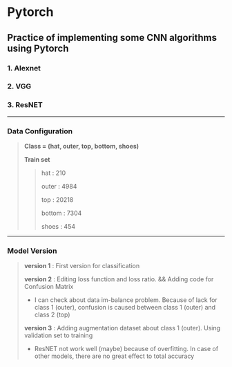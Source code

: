 # Pytorch
## Practice of implementing some CNN algorithms using Pytorch

### 1. Alexnet
### 2. VGG
### 3. ResNET
------------
### Data Configuration

> **Class = (hat, outer, top, bottom, shoes)**
> 
> **Train set**
>> hat : 210
>> 
>> outer : 4984
>> 
>> top : 20218
>> 
>> bottom : 7304
>> 
>> shoes : 454

------------
### Model Version

> **version 1** : First version for classification
> 
> **version 2** : Editing loss function and loss ratio. && Adding code for Confusion Matrix    
> * I can check about data im-balance problem. Because of lack for class 1 (outer), confusion is caused between class 1 (outer) and class 2 (top)
> 
> **version 3** : Adding augmentation dataset about class 1 (outer). Using validation set to training    
> * ResNET not work well (maybe) because of overfitting. In case of other models, there are no great effect to total accuracy
